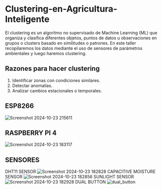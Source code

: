 # Clustering-en-Agricultura-Inteligente
El clustering es un algoritmo no supervisado de Machine Learning (ML) que organiza y clasifica diferentes objetos, puntos de datos u observaciones en grupos o clusters basado en similitudes o patrones.
En este taller recopilaremos los datos mediante el uso de sensores de parámetros ambientales y luego haremos clustering. 
## Razones para hacer clustering
1. Identificar zonas con condiciones similares.
2. Detectar anomalías.
3. Analizar cambios estacionales o temporales.
## ESP8266
![Screenshot 2024-10-23 215611](https://github.com/user-attachments/assets/3a28d91f-91ca-4af5-9c82-8876b353cdca)
## RASPBERRY PI 4
![Screenshot 2024-10-23 183117](https://github.com/user-attachments/assets/a3af7c97-28e3-43b6-bbd6-8a0182e0dc47)
## SENSORES
DHT11 SENSOR
![Screenshot 2024-10-23 182828](https://github.com/user-attachments/assets/56d4b078-739b-48d4-bf81-2ae8af790eba)
CAPACITIVE MOISTURE SENSOR
![Screenshot 2024-10-23 182856](https://github.com/user-attachments/assets/3a683add-2bca-405f-847c-587b37f33252)
SUNLIGHT SENSOR
![Screenshot 2024-10-23 182928](https://github.com/user-attachments/assets/f70553df-388c-47a9-b555-887ae04d11e0)
DUAL BUTTON
![dual_button](https://github.com/user-attachments/assets/1b6ce419-e9fa-44a4-848f-9df3e5f4c368)



